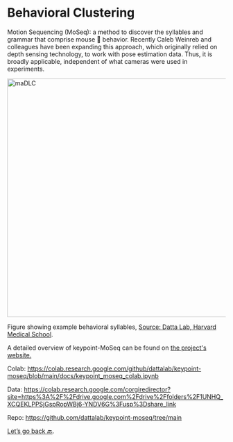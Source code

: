 # Behavioral Clustering

Motion Sequencing (MoSeq): a method to discover the syllables and grammar that comprise mouse 🐁 behavior. Recently Caleb Weinreb and colleagues have been expanding this approach, which originally relied on depth sensing technology, to work with pose estimation data. Thus, it is broadly applicable, independent of what cameras were used in experiments.

<img src="https://dattalab.github.io/moseq2-website/images/crowd_movie_example.gif?format=2500w" width="550" title="maDLC" alt="maDLC" align="center" vspace = "0">

Figure showing example behavioral syllables, [Source: Datta Lab, Harvard Medical School](https://dattalab.github.io/moseq2-website/index.html).

A detailed overview of keypoint-MoSeq can be found on <a href="https://keypoint-moseq.readthedocs.io/en/latest/" target="_blank">the project's website.</a>

Colab: https://colab.research.google.com/github/dattalab/keypoint-moseq/blob/main/docs/keypoint_moseq_colab.ipynb

Data: https://colab.research.google.com/corgiredirector?site=https%3A%2F%2Fdrive.google.com%2Fdrive%2Ffolders%2F1UNHQ_XCQEKLPPSjGspRopWBj6-YNDV6G%3Fusp%3Dshare_link

Repo: https://github.com/dattalab/keypoint-moseq/tree/main

[Let’s go back 🔙](Day4_Practicals.md).
